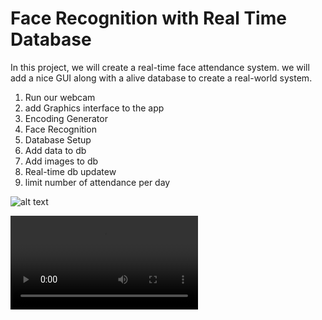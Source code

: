 # Face Recognition with Real Time Database

In this project, we will create a real-time face attendance system. we will add a nice GUI along with a alive database to create a real-world system.

1. Run our webcam 
2. add Graphics interface to the app
3. Encoding Generator
4. Face Recognition
5. Database Setup
6. Add data to db
7. Add images to db
8. Real-time db updatew
9. limit number of attendance per day


![alt text](result.gif)

<video controls src="video.mp4" title="Title"></video>